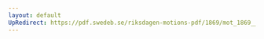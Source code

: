 ```yaml
---
layout: default
UpRedirect: https://pdf.swedeb.se/riksdagen-motions-pdf/1869/mot_1869__fk__00035/mot_1869__fk__00035_002.pdf
---
```


